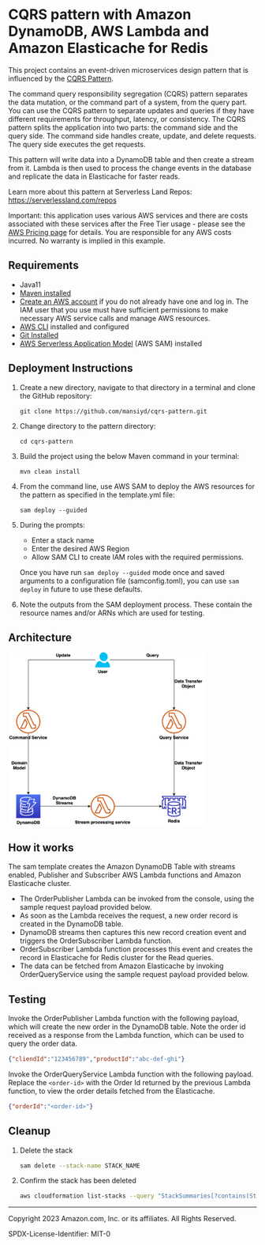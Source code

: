 # CQRS pattern with Amazon DynamoDB, AWS Lambda and Amazon Elasticache for Redis

This project contains an event-driven microservices design pattern that is influenced by the [CQRS Pattern](https://microservices.io/patterns/data/cqrs.html).

The command query responsibility segregation (CQRS) pattern separates the data mutation, or the command part of a system, from the query part. You can use the CQRS pattern to separate updates and queries if they have different requirements for throughput, latency, or consistency. The CQRS pattern splits the application into two parts: the command side and the query side. The command side handles create, update, and delete requests. The query side executes the get requests.

This pattern will write data into a DynamoDB table and then create a stream from it. Lambda is then used to process the change events in the database and replicate the data in Elasticache for faster reads.

Learn more about this pattern at Serverless Land Repos: https://serverlessland.com/repos

Important: this application uses various AWS services and there are costs associated with these services after the Free Tier usage - please see the [AWS Pricing page](https://aws.amazon.com/pricing/) for details. You are responsible for any AWS costs incurred. No warranty is implied in this example.

## Requirements

* Java11
* [Maven installed](https://maven.apache.org/)
* [Create an AWS account](https://portal.aws.amazon.com/gp/aws/developer/registration/index.html) if you do not already have one and log in. The IAM user that you use must have sufficient permissions to make necessary AWS service calls and manage AWS resources.
* [AWS CLI](https://docs.aws.amazon.com/cli/latest/userguide/install-cliv2.html) installed and configured
* [Git Installed](https://git-scm.com/book/en/v2/Getting-Started-Installing-Git)
* [AWS Serverless Application Model](https://docs.aws.amazon.com/serverless-application-model/latest/developerguide/serverless-sam-cli-install.html) (AWS SAM) installed

## Deployment Instructions

1. Create a new directory, navigate to that directory in a terminal and clone the GitHub repository:
    ``` 
    git clone https://github.com/mansiyd/cqrs-pattern.git
    ```
2. Change directory to the pattern directory:
    ```
    cd cqrs-pattern
    ```
3. Build the project using the below Maven command in your terminal:
    ```
    mvn clean install
    ```
4. From the command line, use AWS SAM to deploy the AWS resources for the pattern as specified in the template.yml file:
    ```
    sam deploy --guided
    ```
5. During the prompts:
    * Enter a stack name
    * Enter the desired AWS Region
    * Allow SAM CLI to create IAM roles with the required permissions.

    Once you have run `sam deploy --guided` mode once and saved arguments to a configuration file (samconfig.toml), you can use `sam deploy` in future to use these defaults.

6. Note the outputs from the SAM deployment process. These contain the resource names and/or ARNs which are used for testing.

## Architecture
<img alt="cqrs-arch.png" height="350" src="cqrs-arch.png" width="400"/>

## How it works

The sam template creates the Amazon DynamoDB Table with streams enabled, Publisher and Subscriber AWS Lambda functions and Amazon Elasticache cluster.
* The OrderPublisher Lambda can be invoked from the console, using the sample request payload provided below.
* As soon as the Lambda receives the request, a new order record is created in the DynamoDB table.
* DynamoDB streams then captures this new record creation event and triggers the OrderSubscriber Lambda function.
* OrderSubscriber Lambda function processes this event and creates the record in Elasticache for Redis cluster for the Read queries.
* The data can be fetched from Amazon Elasticache by invoking OrderQueryService using the sample request payload provided below.

## Testing

Invoke the OrderPublisher Lambda function with the following payload, which will create the new order in the DynamoDB table. Note the order id received as a response from the Lambda function, which can be used to query the order data.
```json
{"cliendId":"123456789","productId":"abc-def-ghi"}
```

Invoke the OrderQueryService Lambda function with the following payload. Replace the ```<order-id>``` with the Order Id returned by the previous Lambda function, to view the order details fetched from the Elasticache.
```json
{"orderId":"<order-id>"}
```

## Cleanup
 
1. Delete the stack
    ```bash
    sam delete --stack-name STACK_NAME
    ```
2. Confirm the stack has been deleted
    ```bash
    aws cloudformation list-stacks --query "StackSummaries[?contains(StackName,'STACK_NAME')].StackStatus"
    ```
----
Copyright 2023 Amazon.com, Inc. or its affiliates. All Rights Reserved.

SPDX-License-Identifier: MIT-0